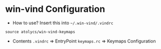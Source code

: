 
# win-vind Configuration


* How to use?
Insert this into `~/.win-vind/.vindrc`
```
source atolycs/win-vind-keymaps
```

* Contents
`.vindrc` => EntryPoint
`keymaps.rc` => Keymaps Configuration
